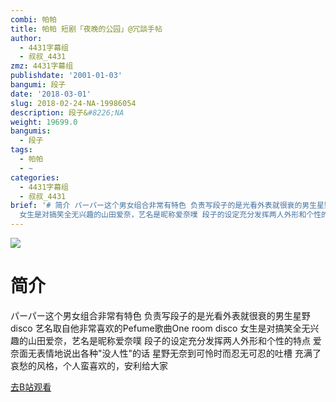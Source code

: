 ```yaml
---
combi: 帕帕
title: 帕帕 短剧「夜晚的公园」@冗談手帖
author:
  - 4431字幕组
  - 叔叔_4431
zmz: 4431字幕组
publishdate: '2001-01-03'
bangumi: 段子
date: '2018-03-01'
slug: 2018-02-24-NA-19986054
description: 段子&#8226;NA
weight: 19699.0
bangumis:
  - 段子
tags:
  - 帕帕
  - ~
categories:
  - 4431字幕组
  - 叔叔_4431
brief: '# 简介 パーパー这个男女组合非常有特色 负责写段子的是光看外表就很衰的男生星野disco 艺名取自他非常喜欢的Pefume歌曲One room disco
  女生是对搞笑全无兴趣的山田爱奈，艺名是昵称爱奈噗 段子的设定充分发挥两人外形和个性的特点 爱奈面无表情地说出各种没人性的话 星野无奈到可怜时而忍无可忍的吐槽 充满了哀愁的风格，个人蛮喜欢的，安利给大家'
---
```

![](https://i.imgur.com/A7OZYEP.png)
# 简介  
パーパー这个男女组合非常有特色
负责写段子的是光看外表就很衰的男生星野disco
艺名取自他非常喜欢的Pefume歌曲One room disco
女生是对搞笑全无兴趣的山田爱奈，艺名是昵称爱奈噗
段子的设定充分发挥两人外形和个性的特点
爱奈面无表情地说出各种"没人性"的话
星野无奈到可怜时而忍无可忍的吐槽
充满了哀愁的风格，个人蛮喜欢的，安利给大家  

[去B站观看](https://www.bilibili.com/video/av19986054/)
 
